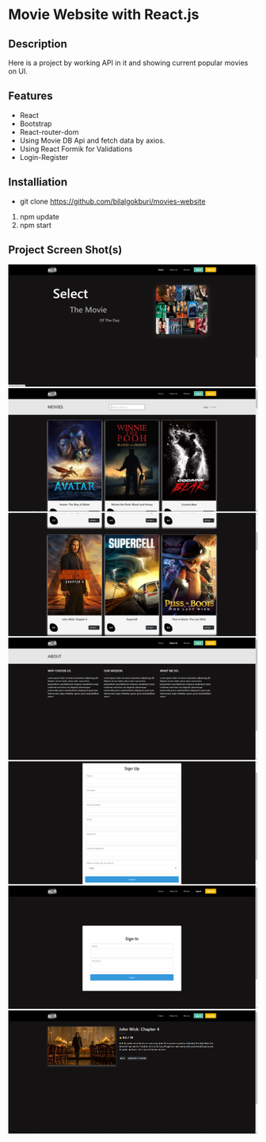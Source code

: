 # Movie Website with React.js

## Description

Here is a project by working API in it and showing current popular movies on  UI.  

## Features

- React
- Bootstrap
- React-router-dom
- Using Movie DB Api and fetch data by axios.
- Using React Formik for Validations
- Login-Register

## Installiation
- git clone https://github.com/bilalgokburi/movies-website
1. npm update 
2. npm start

## Project Screen Shot(s)

![image-1](./images/image-1.png)
![image-2](./images/image-2.png)
![image-3](./images/image-3.png)
![image-4](./images/image-4.png)
![image-5](./images/image-5.png)
![image-6](./images/image-6.png)
![image-7](./images/image-7.png)


